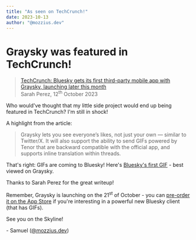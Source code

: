 ```yaml
---
title: "As seen on TechCrunch!"
date: 2023-10-13
author: "@mozzius.dev"
---
```


# Graysky was featured in TechCrunch!

>[TechCrunch: Bluesky gets its first third-party mobile app with Graysky, launching later this month](https://techcrunch.com/2023/10/12/bluesky-gets-its-first-third-party-mobile-app-with-graysky-launching-later-this-month/)
><br/>Sarah Perez, 12<sup>th</sup> October 2023

Who would've thought that my little side project would end up being featured in TechCrunch? I'm still in shock!

A highlight from the article:

>Graysky lets you see everyone’s likes, not just your own — similar to Twitter/X. It will also support the ability to send GIFs powered by Tenor that are backward compatible with the official app, and supports inline translation within threads.

That's right: GIFs are coming to Bluesky! Here's [Bluesky's first GIF](https://bsky.app/profile/graysky.app/post/3kblf44f4ib2t) - best viewed on Graysky.

Thanks to Sarah Perez for the great writeup!

Remember, Graysky is launching on the 21<sup>st</sup> of October - you can [pre-order it on the App Store](https://apps.apple.com/gb/app/graysky/id6448234181) if you're interesting in a powerful new Bluesky client (that has GIFs).

See you on the Skyline!

\- Samuel ([@mozzius.dev](https://bsky.app/profile/mozzius.dev))
